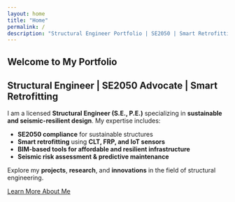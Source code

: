 ```yaml
---
layout: home
title: "Home"
permalink: /
description: "Structural Engineer Portfolio | SE2050 | Smart Retrofitting | Sustainability"
---
```


## Welcome to My Portfolio

## **Structural Engineer | SE2050 Advocate | Smart Retrofitting**

I am a licensed **Structural Engineer (S.E., P.E.)** specializing in **sustainable and seismic-resilient design**. My expertise includes:

- **SE2050 compliance** for sustainable structures
- **Smart retrofitting** using **CLT, FRP, and IoT sensors**
- **BIM-based tools for affordable and resilient infrastructure**
- **Seismic risk assessment & predictive maintenance**

Explore my **projects**, **research**, and **innovations** in the field of structural engineering.

[Learn More About Me](/about)
